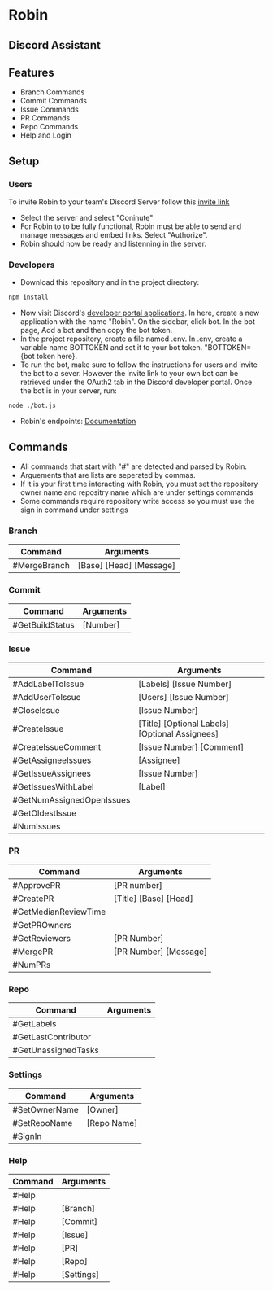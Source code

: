 # Robin
## Discord Assistant

## Features

- Branch Commands
- Commit Commands
- Issue Commands
- PR Commands
- Repo Commands
- Help and Login

## Setup

### Users
To invite Robin to your team's Discord Server follow this [invite link](https://discord.com/api/oauth2/authorize?client_id=800926894282637344&permissions=92160&scope=bot)
- Select the server and select "Coninute"
- For Robin to to be fully functional, Robin must be able to send and manage messages and embed links. Select "Authorize".
- Robin should now be ready and listenning in the server.

### Developers 
- Download this repository and in the project directory:
```sh
npm install
```
- Now visit Discord's [developer portal applications](https://discord.com/developers/applications). In here, create a new application with the name "Robin". On the sidebar, click bot. In the bot page, Add a bot and then copy the bot token.
- In the project repository, create a file named .env. In .env, create a variable name BOTTOKEN and set it to your bot token. "BOTTOKEN={bot token here}.
- To run the bot, make sure to follow the instructions for users and invite the bot to a sever. However the invite link to your own bot can be retrieved under the OAuth2 tab in the Discord developer portal. Once the bot is in your server, run:
```sh
node ./bot.js
```

- Robin's endpoints: [Documentation](https://robinrestapi.herokuapp.com/api-docs/#/)

## Commands

- All commands that start with "#" are detected and parsed by Robin.
- Arguements that are lists are seperated by commas.
- If it is your first time interacting with Robin, you must set the repository owner name and repositry name which are under settings commands
- Some commands require repository write access so you must use the sign in command under settings

### Branch
|  Command | Arguments |
| ------ | ------ |
| #MergeBranch | [Base] [Head] [Message] |

### Commit
|  Command | Arguments |
| ------ | ------ |
| #GetBuildStatus | [Number] |

### Issue
|  Command | Arguments |
| ------ | ------ |
| #AddLabelToIssue | [Labels] [Issue Number] |
| #AddUserToIssue | [Users] [Issue Number] |
| #CloseIssue | [Issue Number] |
| #CreateIssue | [Title] [Optional Labels] [Optional Assignees] |
| #CreateIssueComment | [Issue Number] [Comment] |
| #GetAssigneeIssues | [Assignee] |
| #GetIssueAssignees | [Issue Number] |
| #GetIssuesWithLabel | [Label] |
| #GetNumAssignedOpenIssues |  |
| #GetOldestIssue | |
| #NumIssues | |

### PR
| Command | Arguments |
| ------ | ------ |
| #ApprovePR | [PR number] |
| #CreatePR | [Title] [Base] [Head] |
| #GetMedianReviewTime | |
| #GetPROwners |  |
| #GetReviewers | [PR Number] |
| #MergePR | [PR Number] [Message] |
| #NumPRs |  |

### Repo
| Command | Arguments |
| ------ | ------ |
| #GetLabels |  |
| #GetLastContributor |  |
| #GetUnassignedTasks | |

### Settings
| Command | Arguments |
| ------ | ------ |
| #SetOwnerName | [Owner] |
| #SetRepoName | [Repo Name]  |
| #SignIn | |

### Help
| Command | Arguments |
| ------ | ------ |
| #Help |  |
| #Help | [Branch] |
| #Help | [Commit] |
| #Help | [Issue] |
| #Help | [PR] |
| #Help | [Repo] |
| #Help | [Settings] |
